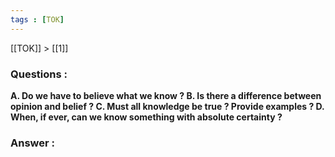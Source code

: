 ```yaml
---
tags : [TOK]
---
```


[[TOK]] > [[1]]

### Questions :

**A. Do we have to believe what we know ?
B. Is there a difference between opinion and belief ?
C. Must all knowledge be true ? Provide examples ?
D. When, if ever, can we know something with absolute certainty ?**

### Answer :
